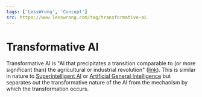 ```yaml
---
tags: ['LessWrong', 'Concept']
src: https://www.lesswrong.com/tag/transformative-ai
---
```


# Transformative AI
Transformative AI is "AI that precipitates a transition comparable to (or more significant than) the agricultural or industrial revolution" ([link](https://www.openphilanthropy.org/blog/some-background-our-views-regarding-advanced-artificial-intelligence#Sec1)). This is similar in nature to [Superintelligent AI](https://www.lesswrong.com/tag/superintelligence) or [Artificial General Intelligence](https://www.lesswrong.com/tag/artificial-general-intelligence) but separates out the transformative nature of the AI from the mechanism by which the transformation occurs.

